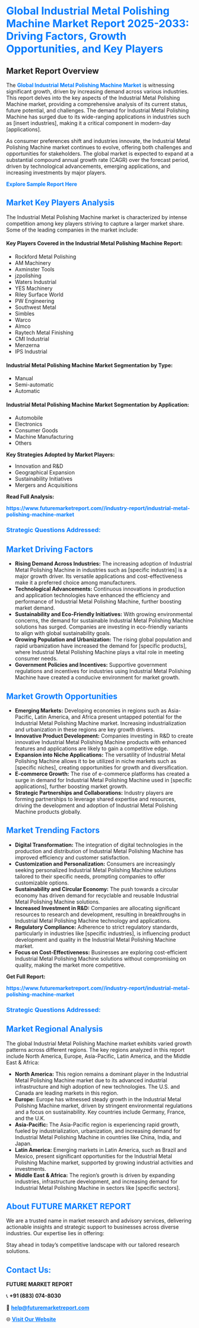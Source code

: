 <h1 style="color: #007BFF;">Global Industrial Metal Polishing Machine Market Report 2025-2033: Driving Factors, Growth Opportunities, and Key Players</h1>

<section id="overview">
<h2>Market Report Overview</h2>
<p>The <a href="https://www.futuremarketreport.com//industry-report/industrial-metal-polishing-machine-market" style="color: #007BFF; text-decoration: none;"><strong>Global Industrial Metal Polishing Machine Market</strong></a> is witnessing significant growth, driven by increasing demand across various industries. This report delves into the key aspects of the Industrial Metal Polishing Machine market, providing a comprehensive analysis of its current status, future potential, and challenges. The demand for Industrial Metal Polishing Machine has surged due to its wide-ranging applications in industries such as [insert industries], making it a critical component in modern-day [applications].</p>
<p>As consumer preferences shift and industries innovate, the Industrial Metal Polishing Machine market continues to evolve, offering both challenges and opportunities for stakeholders. The global market is expected to expand at a substantial compound annual growth rate (CAGR) over the forecast period, driven by technological advancements, emerging applications, and increasing investments by major players.</p>
</section>

<section id="overview">
<p><a href="https://www.futuremarketreport.com//request-sample/reportId=56127" style="color: #007BFF; text-decoration: none;"><strong>Explore Sample Report Here</strong></a></p>
</section>

<section id="key-players">
<h2 style="color: #007BFF;">Market Key Players Analysis</h2>
<p>The Industrial Metal Polishing Machine market is characterized by intense competition among key players striving to capture a larger market share. Some of the leading companies in the market include:</p>
<h4>Key Players Covered in the Industrial Metal Polishing Machine Report:</h4>
<ul><li>Rockford Metal Polishing</li><li>AM Machinery</li><li>Axminster Tools</li><li>jzpolishing</li><li>Waters Industrial</li><li>YES Machinery</li><li>Riley Surface World</li><li>PW Engineering</li><li>Southwest Metal</li><li>Simbles</li><li>Warco</li><li>Almco</li><li>Raytech Metal Finishing</li><li>CMI Industrial</li><li>Menzerna</li><li>IPS Industrial</li></ul>
<h4>Industrial Metal Polishing Machine Market Segmentation by Type:</h4>
<ul><li>Manual</li><li>Semi-automatic</li><li>Automatic</li></ul>

<h4>Industrial Metal Polishing Machine Market Segmentation by Application:</h4>
<ul><li>Automobile</li><li>Electronics</li><li>Consumer Goods</li><li>Machine Manufacturing</li><li>Others</li></ul>
<p><strong>Key Strategies Adopted by Market Players:</strong></p>
<ul>
<li>Innovation and R&D</li>
<li>Geographical Expansion</li>
<li>Sustainability Initiatives</li>
<li>Mergers and Acquisitions</li>
</ul>
</section>

<section>
<p><strong>Read Full Analysis: </strong></p><a href="https://www.futuremarketreport.com//industry-report/industrial-metal-polishing-machine-market" style="color: #007BFF; text-decoration: none;"><strong>https://www.futuremarketreport.com//industry-report/industrial-metal-polishing-machine-market</strong></a>
<h3 style="color: #007BFF;">Strategic Questions Addressed:</h3>
</section>

<section id="driving-factors">
<h2 style="color: #007BFF;">Market Driving Factors</h2>
<ul>
<li><strong>Rising Demand Across Industries:</strong> The increasing adoption of Industrial Metal Polishing Machine in industries such as [specific industries] is a major growth driver. Its versatile applications and cost-effectiveness make it a preferred choice among manufacturers.</li>
<li><strong>Technological Advancements:</strong> Continuous innovations in production and application technologies have enhanced the efficiency and performance of Industrial Metal Polishing Machine, further boosting market demand.</li>
<li><strong>Sustainability and Eco-Friendly Initiatives:</strong> With growing environmental concerns, the demand for sustainable Industrial Metal Polishing Machine solutions has surged. Companies are investing in eco-friendly variants to align with global sustainability goals.</li>
<li><strong>Growing Population and Urbanization:</strong> The rising global population and rapid urbanization have increased the demand for [specific products], where Industrial Metal Polishing Machine plays a vital role in meeting consumer needs.</li>
<li><strong>Government Policies and Incentives:</strong> Supportive government regulations and incentives for industries using Industrial Metal Polishing Machine have created a conducive environment for market growth.</li>
</ul>
</section>

<section id="growth-opportunities">
<h2 style="color: #007BFF;">Market Growth Opportunities</h2>
<ul>
<li><strong>Emerging Markets:</strong> Developing economies in regions such as Asia-Pacific, Latin America, and Africa present untapped potential for the Industrial Metal Polishing Machine market. Increasing industrialization and urbanization in these regions are key growth drivers.</li>
<li><strong>Innovative Product Development:</strong> Companies investing in R&D to create innovative Industrial Metal Polishing Machine products with enhanced features and applications are likely to gain a competitive edge.</li>
<li><strong>Expansion into Niche Applications:</strong> The versatility of Industrial Metal Polishing Machine allows it to be utilized in niche markets such as [specific niches], creating opportunities for growth and diversification.</li>
<li><strong>E-commerce Growth:</strong> The rise of e-commerce platforms has created a surge in demand for Industrial Metal Polishing Machine used in [specific applications], further boosting market growth.</li>
<li><strong>Strategic Partnerships and Collaborations:</strong> Industry players are forming partnerships to leverage shared expertise and resources, driving the development and adoption of Industrial Metal Polishing Machine products globally.</li>
</ul>
</section>

<section id="trending-factors">
<h2 style="color: #007BFF;">Market Trending Factors</h2>
<ul>
<li><strong>Digital Transformation:</strong> The integration of digital technologies in the production and distribution of Industrial Metal Polishing Machine has improved efficiency and customer satisfaction.</li>
<li><strong>Customization and Personalization:</strong> Consumers are increasingly seeking personalized Industrial Metal Polishing Machine solutions tailored to their specific needs, prompting companies to offer customizable options.</li>
<li><strong>Sustainability and Circular Economy:</strong> The push towards a circular economy has driven demand for recyclable and reusable Industrial Metal Polishing Machine solutions.</li>
<li><strong>Increased Investment in R&D:</strong> Companies are allocating significant resources to research and development, resulting in breakthroughs in Industrial Metal Polishing Machine technology and applications.</li>
<li><strong>Regulatory Compliance:</strong> Adherence to strict regulatory standards, particularly in industries like [specific industries], is influencing product development and quality in the Industrial Metal Polishing Machine market.</li>
<li><strong>Focus on Cost-Effectiveness:</strong> Businesses are exploring cost-efficient Industrial Metal Polishing Machine solutions without compromising on quality, making the market more competitive.</li>
</ul>
</section>

<section>
<p><strong>Get Full Report: </strong></p><a href="https://www.futuremarketreport.com//industry-report/industrial-metal-polishing-machine-market" style="color: #007BFF; text-decoration: none;"><strong>https://www.futuremarketreport.com//industry-report/industrial-metal-polishing-machine-market</strong></a>
<h3 style="color: #007BFF;">Strategic Questions Addressed:</h3>
</section>


<section id="regional-analysis">
<h2 style="color: #007BFF;">Market Regional Analysis</h2>
<p>The global Industrial Metal Polishing Machine market exhibits varied growth patterns across different regions. The key regions analyzed in this report include North America, Europe, Asia-Pacific, Latin America, and the Middle East & Africa:</p>
<ul>
<li><strong>North America:</strong> This region remains a dominant player in the Industrial Metal Polishing Machine market due to its advanced industrial infrastructure and high adoption of new technologies. The U.S. and Canada are leading markets in this region.</li>
<li><strong>Europe:</strong> Europe has witnessed steady growth in the Industrial Metal Polishing Machine market, driven by stringent environmental regulations and a focus on sustainability. Key countries include Germany, France, and the U.K.</li>
<li><strong>Asia-Pacific:</strong> The Asia-Pacific region is experiencing rapid growth, fueled by industrialization, urbanization, and increasing demand for Industrial Metal Polishing Machine in countries like China, India, and Japan.</li>
<li><strong>Latin America:</strong> Emerging markets in Latin America, such as Brazil and Mexico, present significant opportunities for the Industrial Metal Polishing Machine market, supported by growing industrial activities and investments.</li>
<li><strong>Middle East & Africa:</strong> The region’s growth is driven by expanding industries, infrastructure development, and increasing demand for Industrial Metal Polishing Machine in sectors like [specific sectors].</li>
</ul>
</section>

<footer>
<h2 style="color: #007BFF;">About FUTURE MARKET REPORT</h2>
<p>We are a trusted name in market research and advisory services, delivering actionable insights and strategic support to businesses across diverse industries. Our expertise lies in offering:</p>

<p>Stay ahead in today’s competitive landscape with our tailored research solutions.</p>

<h2 style="color: #007BFF;">Contact Us:</h2>
<p><strong>FUTURE MARKET REPORT</strong></p>
<p>📞 <strong>+91 (883) 074-8030</strong></p>
<p>📧 <strong><a href="mailto:help@futuremarketreport.com" style="color: #007BFF;">help@futuremarketreport.com</a></strong></p>
<p>🌐 <strong><a href="https://www.futuremarketreport.com/" style="color: #007BFF;">Visit Our Website</a></strong></p>
</footer>